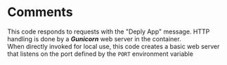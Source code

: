 
# Comments

This code responds to requests with the "Deply App" message. HTTP handling is done by a ***Gunicorn*** web server in the container.  
When directly invoked for local use, this code creates a basic web server that listens on the port defined by the `PORT` environment variable
